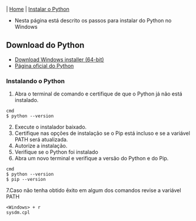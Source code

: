 |  [Home](/README.md)  |  [Instalar o Python](/doc/python.md)

*  Nesta página está descrito os passos para instalar do Python no Windows

## Download do Python
- [Download Windows installer (64-bit)](https://www.python.org/ftp/python/3.10.10/python-3.10.10-amd64.exe)
- [Página oficial do Python](https://www.python.org/)

### Instalando o Python
1. Abra o terminal de comando e certifique de que o Python já não está instalado.
```
cmd
$ python --version

```
2. Execute o instalador baixado.
3. Certifique nas opções de instalação se o Pip está incluso e se a variável PATH será atualizada.
4. Autorize a instalação.
5. Verifique se o Python foi instalado
6. Abra um novo terminal e verifique a versão do Python e do Pip.
```
cmd
$ python --version
$ pip --version
```
7.Caso não tenha obtido êxito em algum dos comandos revise a variável PATH
```
<Windows> + r
sysdm.cpl
```